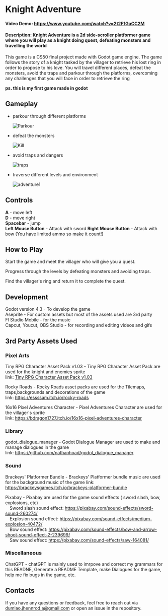 
# Knight Adventure
#### Video Demo:  https://www.youtube.com/watch?v=2t2F1GaCC2M
#### Description:  __Knight Adventure__ is a 2d side-scroller platformer game where you will play as a knight doing quest, defeating monsters and travelling the world

This game is a CS50 final project made with Godot game engine. The  game follows the story of a knight tasked by the villager to retrieve his lost ring in order to propose to his love. You will travel different places, defeat the monsters, avoid the traps and parkour through the platforms, overcoming any challenges that you will face in order to retrieve the ring

__ps. this is my first game made in godot__

## Gameplay
- parkour through different platforms


  ![Parkour](https://github.com/user-attachments/assets/b161cb7a-d318-4ae7-b302-892d092e86f7)

 
- defeat the monsters

   ![Kill](https://github.com/user-attachments/assets/a6492a97-4c19-43b2-9841-80af96f1f891)

  
- avoid traps and dangers


  ![traps](https://github.com/user-attachments/assets/01bd95ab-00bb-4120-a309-4e12c1902962)


- traverse different levels and environment


  ![adventure1](https://github.com/user-attachments/assets/fa0f3139-7b8b-44e9-9715-42c8c169caf1)


## Controls
__A__ - move left </br>
__D__ - move right </br>
__Spacebar__ - jump </br>
__Left Mouse Button__ - Attack with sword
__Right Mouse Button__ - Attack with bow (You have limited ammo so make it count!)

## How to Play

Start the game and meet the villager who will give you a quest.

Progress through the levels by defeating monsters and avoiding traps.

Find the villager's ring and return it to complete the quest.

## Development
Godot version 4.3 - To develop the game </br>
Aseprite - For custom assets but most of the assets used are 3rd party </br>
Fl Studio Mobile - for the music </br>
Capcut, Youcut, OBS Studio - for recording and editing videos and gifs </br>


## 3rd Party Assets Used

### Pixel Arts
Tiny RPG Character Asset Pack v1.03 - Tiny RPG Character Asset Pack are used for the knight and enemies sprite <br>
link: [Tiny RPG Character Asset Pack v1.03](https://zerie.itch.io/tiny-rpg-character-asset-pack)

Rocky Roads - Rocky Roads asset packs are used for the Tilemaps, traps,backgrounds and decorations of the game </br>
link: https://essssam.itch.io/rocky-roads

16x16 Pixel Adventures Character - Pixel Adventures Character are used for the villager's sprite </br>
link: https://bdragon1727.itch.io/16x16-pixel-adventures-character


### Library
godot_dialogue_manager - Godot Dialogue Manager are used to make and manage dialogues in the game </br>
link: https://github.com/nathanhoad/godot_dialogue_manager

### Sound
Brackeys' Platformer Bundle - Brackeys' Platformer bundle music are used for the background music of the game
link: https://brackeysgames.itch.io/brackeys-platformer-bundle

Pixabay - Pixabay are used for the game sound effects ( sword slash, bow, explosions, etc) </br>
  &emsp;Sword slash sound effect: https://pixabay.com/sound-effects/sword-sound-260274/ </br>
   &emsp;Explosion sound effect: https://pixabay.com/sound-effects/medium-explosion-40472/ </br>
  &emsp;Bow sound effect: https://pixabay.com/sound-effects/bow-and-arrow-shoot-sound-effect-2-239699/ </br>
  &emsp;Saw sound effect: https://pixabay.com/sound-effects/saw-164081/ </br>

### Miscellaneous
ChatGPT - chatGPT is mainly used to imrpove and correct my grammars for this READNE, Generate a README Template, make Dialogues for the game, help me fix bugs in the game, etc.


## Contacts
If you have any questions or feedback, feel free to reach out via dumlao.jhennrod.a@gmail.com or open an issue in the repository.
